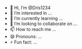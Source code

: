 - 👋 Hi, I’m @Dris1234
- 👀 I’m interested in ...
- 🌱 I’m currently learning ...
- 💞️ I’m looking to collaborate on ...
- 📫 How to reach me ...
- 😄 Pronouns: ...
- ⚡ Fun fact: ...

<!---
Dris1234/Dris1234 is a ✨ special ✨ repository because its `README.md` (this file) appears on your GitHub profile.
You can click the Preview link to take a look at your changes.
--->
